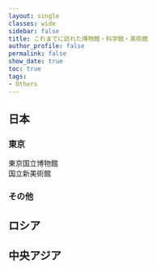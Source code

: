 ```yaml
---
layout: single
classes: wide
sidebar: false
title: これまでに訪れた博物館・科学館・美術館
author_profile: false
permalink: false
show_date: true
toc: true
tags:
- Others
---
```


## 日本
### 東京
東京国立博物館<br>
国立新美術館<br>
### その他
## ロシア

## 中央アジア